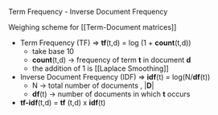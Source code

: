 Term Frequency - Inverse Document Frequency

Weighing scheme for  [[Term-Document matrices]]

- Term Frequency (TF) => **tf**(t,d) =  log (1 + **count**(t,d))
	- take base 10
	- **count**(t,d) → frequency of term **t** in document **d**
	- the addition of 1 is [[Laplace Smoothing]]
- Inverse Document Frequency (IDF) => **idf**(t) = log(N/**df**(t))
	- N → total number of documents , |**D**|
	- **df**(t) → number of documents in which **t** occurs
- **tf-idf**(t,d) = **tf** (t,d) x **idf**(t)